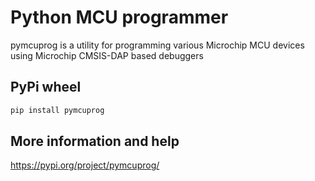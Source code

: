 # Python MCU programmer
pymcuprog is a utility for programming various Microchip MCU devices using Microchip CMSIS-DAP based debuggers

## PyPi wheel
```python
pip install pymcuprog
```
## More information and help
https://pypi.org/project/pymcuprog/
